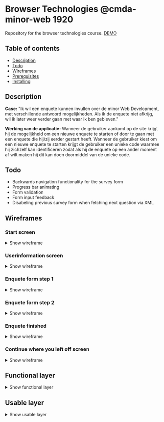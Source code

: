 # Browser Technologies @cmda-minor-web 1920
Repository for the browser technologies course.
[DEMO](https://sleepy-anchorage-02272.herokuapp.com/)

## Table of contents
* [Description](#description)
* [Todo](#todo)
* [Wireframes](#wireframes)
* [Prerequisites](#prerequisites)
* [Installing](#installing)

## Description
**Case:**
"Ik wil een enquete kunnen invullen over de minor Web Development, met verschillende antwoord mogelijkheden. Als ik de enquete niet afkrijg, wil ik later weer verder gaan met waar ik ben gebleven."

**Werking van de applicatie:**
Wanneer de gebruiker aankomt op de site krijgt hij de mogelijkheid om een nieuwe enquete te starten of door te gaan met een enquete die hij/zij eerder gestart heeft. Wanneer de gebruiker kiest om een nieuwe enquete te starten krijgt de gebruiker een unieke code waarmee hij zichzelf kan identificeren zodat als hij de enquete op een ander moment af wilt maken hij dit kan doen doormiddel van de unieke code.

## Todo
* Backwards navigation functionality for the survey form
* Progress bar animating
* Form validation
* Form input feedback
* Disabeling previous survey form when fetching next question via XML

## Wireframes

### Start screen

<details>
  <summary>Show wireframe</summary>

  <img src="./github/images/screen-1.png">
</details>

### Userinformation screen

<details>
  <summary>Show wireframe</summary>

  <img src="./github/images/screen-2.png">
</details>

### Enquete form step 1

<details>
  <summary>Show wireframe</summary>

  <img src="./github/images/screen-3.png">
</details>

### Enquete form step 2

<details>
  <summary>Show wireframe</summary>

  <img src="./github/images/screen-4.png">
</details>

### Enquete finished

<details>
  <summary>Show wireframe</summary>

  <img src="./github/images/screen-5.png">
</details>

### Continue where you left off screen

<details>
  <summary>Show wireframe</summary>

  <img src="./github/images/screen-6.png">
</details>

## Functional layer
<details>
  <summary>Show functional layer</summary>
<img src="./github/videos/functional-layer.gif">
</details>

## Usable layer
<details>
  <summary>Show usable layer</summary>
<img src="./github/videos/usable-layer.gif">
</detail>

## Pleasurable layer
<details>
  <summary>Show usable layer</summary>
<img src="./github/videos/pleasurable-layer.gif">
</details>

## Prerequisites
* Nodejs
* Npm

## Installing
Clone repository into local directory
```
git clone https://github.com/damian1997/browser-technologies-1920.git
```

Install packages
```
npm install
```

Run local server
```
npm run dev
```
